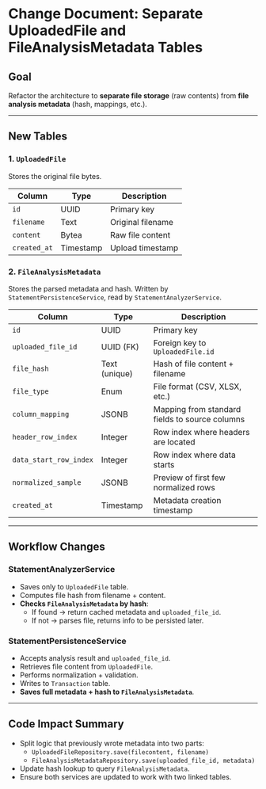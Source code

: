 # Change Document: Separate UploadedFile and FileAnalysisMetadata Tables

## Goal

Refactor the architecture to **separate file storage** (raw contents) from **file analysis metadata** (hash, mappings, etc.).

---

## New Tables

### 1. `UploadedFile`

Stores the original file bytes.

| Column       | Type      | Description                    |
|--------------|-----------|--------------------------------|
| `id`         | UUID      | Primary key                    |
| `filename`   | Text      | Original filename              |
| `content`    | Bytea     | Raw file content               |
| `created_at` | Timestamp | Upload timestamp               |

### 2. `FileAnalysisMetadata`

Stores the parsed metadata and hash. Written by `StatementPersistenceService`, read by `StatementAnalyzerService`.

| Column                  | Type        | Description                                |
|-------------------------|-------------|--------------------------------------------|
| `id`                    | UUID        | Primary key                                |
| `uploaded_file_id`      | UUID (FK)   | Foreign key to `UploadedFile.id`           |
| `file_hash`             | Text (unique) | Hash of file content + filename            |
| `file_type`             | Enum        | File format (CSV, XLSX, etc.)              |
| `column_mapping`        | JSONB       | Mapping from standard fields to source columns |
| `header_row_index`      | Integer     | Row index where headers are located        |
| `data_start_row_index`  | Integer     | Row index where data starts                |
| `normalized_sample`     | JSONB       | Preview of first few normalized rows       |
| `created_at`            | Timestamp   | Metadata creation timestamp                |

---

## Workflow Changes

### StatementAnalyzerService

- Saves only to `UploadedFile` table.
- Computes file hash from filename + content.
- **Checks `FileAnalysisMetadata` by hash**:
  - If found → return cached metadata and `uploaded_file_id`.
  - If not → parses file, returns info to be persisted later.

### StatementPersistenceService

- Accepts analysis result and `uploaded_file_id`.
- Retrieves file content from `UploadedFile`.
- Performs normalization + validation.
- Writes to `Transaction` table.
- **Saves full metadata + hash to `FileAnalysisMetadata`**.

---

## Code Impact Summary

- Split logic that previously wrote metadata into two parts:
  - `UploadedFileRepository.save(filecontent, filename)`
  - `FileAnalysisMetadataRepository.save(uploaded_file_id, metadata)`
- Update hash lookup to query `FileAnalysisMetadata`.
- Ensure both services are updated to work with two linked tables.
